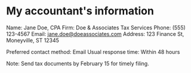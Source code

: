 # My accountant's information

Name: Jane Doe, CPA
Firm: Doe & Associates Tax Services
Phone: (555) 123-4567
Email: jane.doe@doeassociates.com
Address: 123 Finance St, Moneyville, ST 12345

Preferred contact method: Email
Usual response time: Within 48 hours

Note: Send tax documents by February 15 for timely filing.
